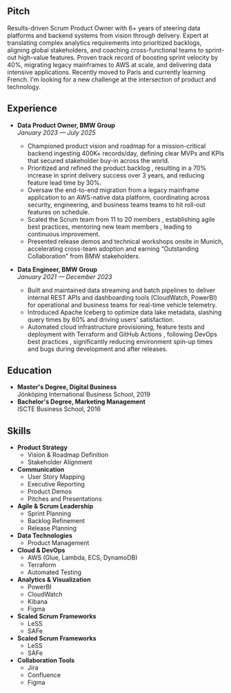 ## Pitch

Results-driven Scrum Product Owner with 6+ years of steering data platforms and
backend systems from vision through delivery. 
Expert at translating complex analytics requirements into prioritized backlogs, aligning global stakeholders, and coaching cross-functional teams to sprint-out high-value features. 
Proven track record of boosting sprint velocity by 40%, migrating legacy mainframes to AWS at scale, and delivering data intensive applications.
Recently moved to Paris and currently learning French. I'm looking for a new challenge at the intersection of product and technology.

## Experience

- **Data Product Owner, BMW Group**  
    *January 2023 — July 2025*  
    - Championed product vision and roadmap for a mission-critical backend ingesting 400K+ records/day, defining clear MVPs and KPIs that secured stakeholder buy-in across the world.
    - Prioritized and refined the product backlog , resulting in a 70% increase in sprint delivery success over 3 years, and reducing feature lead time by 30%.
    - Oversaw the end-to-end migration from a legacy mainframe application to an AWS-native data platform, coordinating across security, engineering, and business teams teams to hit roll-out features on schedule.
    - Scaled the Scrum team from 11 to 20 members , establishing agile best practices, mentoring new team members , leading to continuous improvement. 
    - Presented release demos and technical workshops onsite in Munich, accelerating cross-team adoption and earning “Outstanding Collaboration” from BMW stakeholders.

- **Data Engineer, BMW Group**  
    *January 2021 — December 2023*  
    - Built and maintained data streaming and batch pipelines to deliver internal REST APIs and dashboarding tools (CloudWatch, PowerBI) for operational and business teams for real-time vehicle telemetry.
    - Introduced Apache Iceberg to optimize data lake metadata, slashing query times by 60% and driving users' satisfaction.
    - Automated cloud infrastructure provisioning, feature tests and deployment with Terraform and GitHub Actions , following DevOps best practices , significantly reducing environment spin-up times and bugs during development and after releases.

## Education

- **Master's Degree, Digital Business**  
    Jönköping International Business School, 2019
- **Bachelor's Degree, Marketing Management**  
    ISCTE Business School, 2016

## Skills

- **Product Strategy** 
    - Vision & Roadmap Definition
    - Stakeholder Alignment
- **Communication** 
    - User Story Mapping
    - Executive Reporting
    - Product Demos
    - Pitches and Presentations
- **Agile & Scrum Leadership** 
    - Sprint Planning
    - Backlog Refinement
    - Release Planning
- **Data Technologies** 
    - Product Management
- **Cloud & DevOps** 
    - AWS (Glue, Lambda, ECS, DynamoDB)
    - Terraform
    - Automated Testing
- **Analytics & Visualization** 
    - PowerBI
    - CloudWatch
    - Kibana
    - Figma
- **Scaled Scrum Frameworks** 
    - LeSS
    - SAFe
- **Scaled Scrum Frameworks** 
    - LeSS
    - SAFe
- **Collaboration Tools** 
    - Jira
    - Confluence
    - Figma